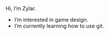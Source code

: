 Hi, I’m Zylar.

- I’m interested in game design.
- I’m currently learning how to use git.

<!---
Zylar-xD/Zylar-xD is a ✨ special ✨ repository because its `README.md` (this file) appears on your GitHub profile.
You can click the Preview link to take a look at your changes.
--->
